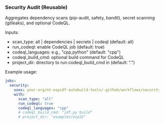 ### Security Audit (Reusable)

Aggregates dependency scans (pip-audit, safety, bandit), secret scanning (gitleaks), and optional CodeQL.

Inputs:
- scan_type: all | dependencies | secrets | codeql (default: all)
- run_codeql: enable CodeQL job (default: true)
- codeql_languages: e.g., "cpp,python" (default: "cpp")
- codeql_build_cmd: optional build command for CodeQL
- project_dir: directory to run codeql_build_cmd in (default: ".")

Example usage:

```yaml
jobs:
  security:
    uses: your-org/nt-espidf-autobuild-tools/.github/workflows/security.yml@v1
    with:
      scan_type: "all"
      run_codeql: true
      codeql_languages: "cpp"
      # codeql_build_cmd: "idf.py build"
      # project_dir: "examples/esp32"
```
